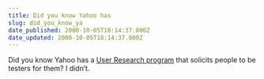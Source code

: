 ```yaml
---
title: Did you know Yahoo has
slug: did_you_know_ya
date_published: 2000-10-05T18:14:37.000Z
date_updated: 2000-10-05T18:14:37.000Z
---
```


Did you know Yahoo has a [User Research program](http://promo1.yahoo.com/usability/bin/form.cgi?source=main) that solicits people to be testers for them? I didn’t.
